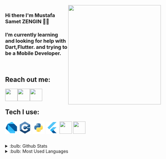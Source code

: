 <img src="https://c.tenor.com/y2JXkY1pXkwAAAAM/cat-computer.gif" width="300" height="322" align="right">

### Hi there I'm Mustafa Samet ZENGIN 👋:smile:
### I’m currently learning and looking for help with Dart,Flutter. and trying to be a Mobile Developer. 

<br />

## Reach out me:
[<img height="40" width="40" src="https://unpkg.com/simple-icons@v6/icons/instagram.svg" align="left" />][instagram]
[<img height="40" width="40" src="https://unpkg.com/simple-icons@v6/icons/twitter.svg" align="left" />][twitter]
[<img height="40" width="40" src="https://unpkg.com/simple-icons@v6/icons/linkedin.svg" align="left"/>][linkedin]


<br />
<br />

[twitter]: https://twitter.com/SametZengnx
[instagram]: https://www.instagram.com/mrexqhnsz/
[linkedin]: https://www.linkedin.com/in/mustafa-samet-zengin-a01621233/

## Tech I use:
<img src = "https://raw.githubusercontent.com/github/explore/80688e429a7d4ef2fca1e82350fe8e3517d3494d/topics/dart/dart.png" width="40" height="40" align="center">  <img src = "https://raw.githubusercontent.com/github/explore/80688e429a7d4ef2fca1e82350fe8e3517d3494d/topics/cpp/cpp.png" width="40" height="40" align="center">  <img src = "https://raw.githubusercontent.com/github/explore/80688e429a7d4ef2fca1e82350fe8e3517d3494d/topics/python/python.png" width="40" height="40" align="center">  <img src = "https://raw.githubusercontent.com/github/explore/80688e429a7d4ef2fca1e82350fe8e3517d3494d/topics/flutter/flutter.png" width="40" height="40" align="center">  <img src="https://img.icons8.com/color/344/android-studio--v2.png" width="40" height="40" align="center">  <img src = "https://img.icons8.com/color/344/visual-studio-code-2019.png" width="40" height="40" align="center">

<br/>
<details>
  <summary>:bulb: Github Stats</summary>
  <img src="https://github-readme-stats.vercel.app/api?username=SametZenginx">
</details>
<details>
  <summary>:bulb: Most Used Languages</summary>
  <img src="https://github-readme-stats.vercel.app/api/top-langs/?username=SametZenginx&layout=compact$theme=radical">
</details>
     
